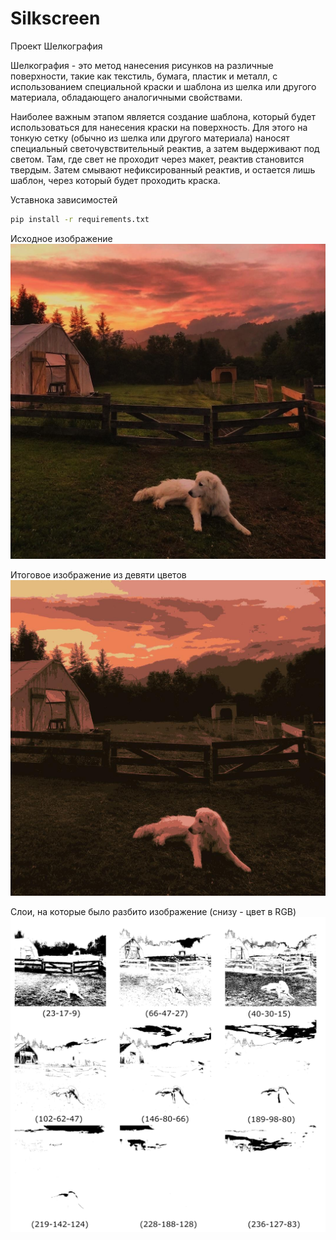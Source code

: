 # Silkscreen
 Проект Шелкография


 Шелкография - это метод нанесения рисунков на различные поверхности, такие как текстиль, бумага, пластик и металл, с использованием специальной краски и шаблона из шелка или другого материала, обладающего аналогичными свойствами.

 Наиболее важным этапом является создание шаблона, который будет использоваться для нанесения краски на поверхность. Для этого на тонкую сетку (обычно из шелка или другого материала) наносят специальный светочувствительный реактив, а затем выдерживают под светом. Там, где свет не проходит через макет, реактив становится твердым. Затем смывают нефиксированный реактив, и остается лишь шаблон, через который будет проходить краска.



 Уставнока зависимостей


 ```bash
 pip install -r requirements.txt
 ```


 Исходное изображение
![Alt text](/README/dog.jpg "Исходное изображение")


 Итоговое изображение из девяти цветов
![Alt text](/README/clustered_dog.jpg "Итоговое изображение")


 Слои, на которые было разбито изображение (снизу - цвет в RGB)
![Alt text](/README/dog_layers.png "Слои")
